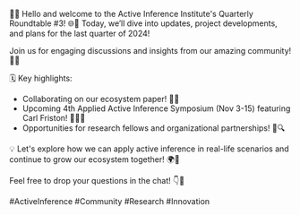 🚀✨ Hello and welcome to the Active Inference Institute's Quarterly Roundtable #3! 🌐📅 Today, we’ll dive into updates, project developments, and plans for the last quarter of 2024! 

Join us for engaging discussions and insights from our amazing community! 💬👥 

🗓️ Key highlights:
- Collaborating on our ecosystem paper! 📝🌱
- Upcoming 4th Applied Active Inference Symposium (Nov 3-15) featuring Carl Friston! 🎉👨‍🔬
- Opportunities for research fellows and organizational partnerships! 🤝🔍

💡 Let's explore how we can apply active inference in real-life scenarios and continue to grow our ecosystem together! 🌍💪 

Feel free to drop your questions in the chat! 👇💬 

#ActiveInference #Community #Research #Innovation

